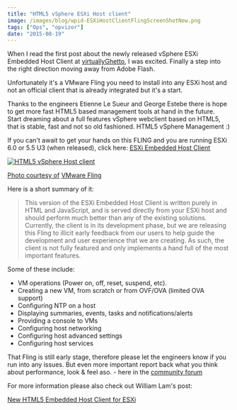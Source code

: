 ```yaml
---
title: "HTML5 vSphere ESXi Host client"
image: /images/blog/wpid-ESXiHostClientFlingScreenShotNew.png
tags: ["Ops", "opvizor"]
date: "2015-08-19"
---
```


When I read the first post about the newly released vSphere ESXi Embedded Host Client at [virtuallyGhetto](http://www.virtuallyghetto.com/2015/08/new-html5-embedded-host-client-for-esxi.html "virtuallyGhetto"), I was excited. Finally a step into the right direction moving away from Adobe Flash.

Unfortunately it's a VMware Fling you need to install into any ESXi host and not an official client that is already integrated but it's a start. 

Thanks to the engineers Etienne Le Sueur and George Estebe there is hope to get more fast HTML5 based management tools at hand in the future. Start dreaming about a full features vSphere webclient based on HTML5, that is stable, fast and not so old fashioned. HTML5 vSphere Management :)

If you can't await to get your hands on this FLING and you are running ESXi 6.0 or 5.5 U3 (when released), click here: [ESXi Embedded Host Client](https://labs.vmware.com/flings/esxi-embedded-host-client "ESXi Embedded Host Client")

[![HTML5 vSphere Host client](/images/blog/wpid-ESXiHostClientFlingScreenShotNew.png)](https://labs.vmware.com/flings/esxi-embedded-host-client)

[](https://labs.vmware.com/flings/esxi-embedded-host-client)

[Photo courtesy of](https://labs.vmware.com/flings/esxi-embedded-host-client) [VMware Fling](http://labs.vmware.com/wp-content/uploads/2015/06/ESXiHostClientFlingScreenShotLargest.png)

Here is a short summary of it:

> This version of the ESXi Embedded Host Client is written purely in HTML and JavaScript, and is served directly from your ESXi host and should perform much better than any of the existing solutions. Currently, the client is in its development phase, but we are releasing this Fling to illicit early feedback from our users to help guide the development and user experience that we are creating. As such, the client is not fully featured and only implements a hand full of the most important features. 

Some of these include:

- VM operations (Power on, off, reset, suspend, etc).
- Creating a new VM, from scratch or from OVF/OVA (limited OVA support)
- Configuring NTP on a host
- Displaying summaries, events, tasks and notifications/alerts
- Providing a console to VMs
- Configuring host networking
- Configuring host advanced settings
- Configuring host services

That Fling is still early stage, therefore please let the engineers know if you run into any issues. But even more important report back what you think about performance, look & feel aso. - here in the [community forum](https://communities.vmware.com/community/vmtn/vsphere/hostclient/ "community forum")

For more information please also check out William Lam's post: 

[New HTML5 Embedded Host Client for ESXi](http://www.virtuallyghetto.com/2015/08/new-html5-embedded-host-client-for-esxi.html "New HTML5 Embedded Host Client for ESXi")
